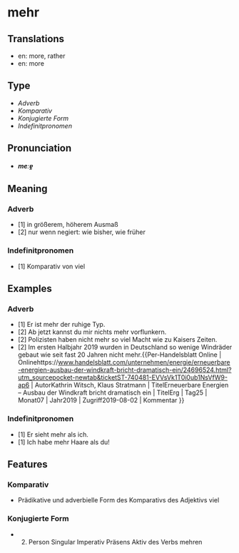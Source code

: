 # mehr
## Translations
- en: more, rather
- en: more
## Type
- _Adverb_
- _Komparativ_
- _Konjugierte Form_
- _Indefinitpronomen_
## Pronunciation
- **_meːɐ̯_**
## Meaning
### Adverb
- [1] in größerem, höherem Ausmaß
- [2] nur wenn negiert: wie bisher, wie früher
### Indefinitpronomen
- [1] Komparativ von viel
## Examples
### Adverb
- [1] Er ist mehr der ruhige Typ.
- [2] Ab jetzt kannst du mir nichts mehr vorflunkern.
- [2] Polizisten haben nicht mehr so viel Macht wie zu Kaisers Zeiten.
- [2] Im ersten Halbjahr 2019 wurden in Deutschland so wenige Windräder gebaut wie seit fast 20 Jahren nicht mehr.<ref>{{Per-Handelsblatt Online | Onlinehttps://www.handelsblatt.com/unternehmen/energie/erneuerbare-energien-ausbau-der-windkraft-bricht-dramatisch-ein/24696524.html?utm_sourcepocket-newtab&ticketST-740481-EVVsVk1T0i0ub1NsVfW9-ap6 | AutorKathrin Witsch, Klaus Stratmann | TitelErneuerbare Energien – Ausbau der Windkraft bricht dramatisch ein | TitelErg | Tag25 | Monat07 | Jahr2019 | Zugriff2019-08-02 | Kommentar }}</ref>
### Indefinitpronomen
- [1] Er sieht mehr als ich.
- [1] Ich habe mehr Haare als du!
## Features
### Komparativ
- Prädikative und adverbielle Form des Komparativs des Adjektivs viel
### Konjugierte Form
- 2. Person Singular Imperativ Präsens Aktiv des Verbs mehren
